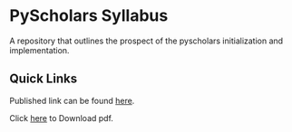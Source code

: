 # PyScholars Syllabus

A repository that outlines the prospect of the pyscholars initialization and implementation.


## Quick Links
Published link can be found [here](https://pythonghana.github.io/pyscholars/ "
 Demo").

Click [here](https://github.com/pythonghana/pyscholars/raw/master/book.pdf "
 Demo") to Download pdf.
